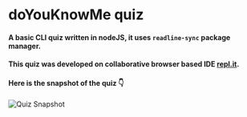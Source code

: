 # doYouKnowMe quiz

#### A basic CLI quiz written in nodeJS, it uses `readline-sync` package manager.

#### This quiz was developed on collaborative browser based IDE [repl.it](https://repl.it/~).

#### Here is the snapshot of the quiz 👇

![Quiz Snapshot](C:\Users\Aditya\Pictures\Screenshots)
